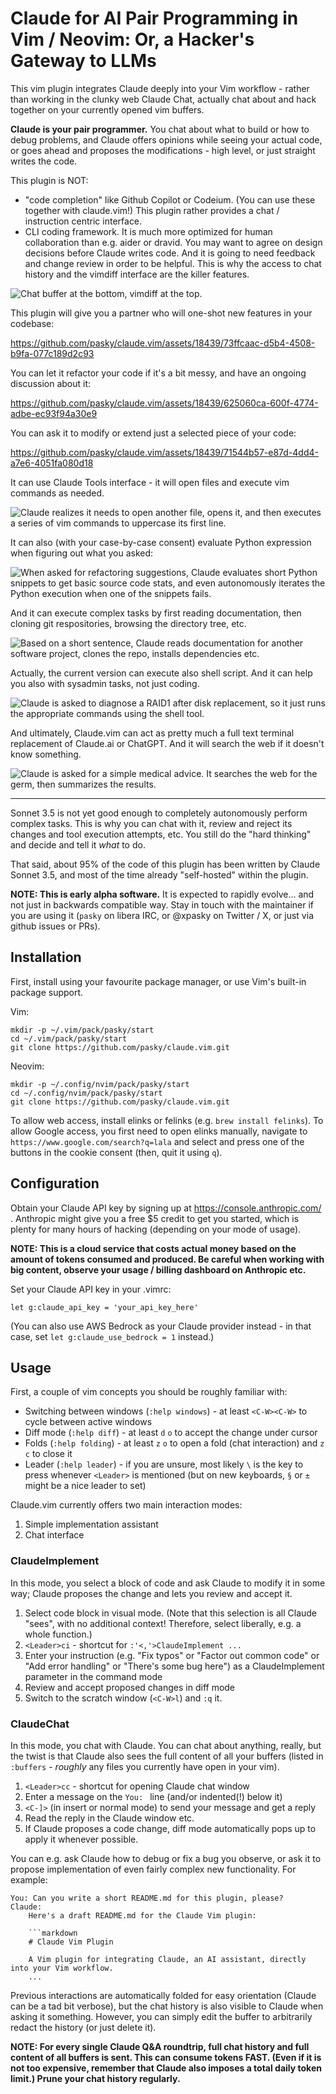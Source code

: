 # Claude for AI Pair Programming in Vim / Neovim: Or, a Hacker's Gateway to LLMs

This vim plugin integrates Claude deeply into your Vim workflow - rather than
working in the clunky web Claude Chat, actually chat about and hack together
on your currently opened vim buffers.

**Claude is your pair programmer.**  You chat about what to build or how
to debug problems, and Claude offers opinions while seeing your actual code,
or goes ahead and proposes the modifications - high level, or just straight
writes the code.

This plugin is NOT:
* "code completion" like Github Copilot or Codeium.
  (You can use these together with claude.vim!)
  This plugin rather provides a chat / instruction centric interface.
* CLI coding framework. It is much more optimized for human collaboration than e.g. aider or dravid.
  You may want to agree on design decisions before Claude writes code.
  And it is going to need feedback and change review in order to be helpful.
  This is why the access to chat history and the vimdiff interface are the killer features.

![Chat buffer at the bottom, vimdiff at the top.](https://pbs.twimg.com/media/GSjaG6qXMAAw5fm?format=jpg&name=4096x4096)

This plugin will give you a partner who will one-shot new features in your codebase:

https://github.com/pasky/claude.vim/assets/18439/73ffcaac-d5b4-4508-b9fa-077c189d2c93

You can let it refactor your code if it's a bit messy, and have an ongoing discussion about it:

https://github.com/pasky/claude.vim/assets/18439/625060ca-600f-4774-adbe-ec93f94a30e9

You can ask it to modify or extend just a selected piece of your code:

https://github.com/pasky/claude.vim/assets/18439/71544b57-e87d-4dd4-a7e6-4051fa080d18

It can use Claude Tools interface - it will open files and execute vim commands as needed.

![Claude realizes it needs to open another file, opens it, and then executes a series of vim commands to uppercase its first line.](https://pbs.twimg.com/media/GSjaXLnW8AEuFE_?format=jpg&name=4096x4096)

It can also (with your case-by-case consent) evaluate Python expression when figuring
out what you asked:

![When asked for refactoring suggestions, Claude evaluates short Python snippets to get basic source code stats, and even autonomously iterates the Python execution when one of the snippets fails.](https://pbs.twimg.com/media/GSXpOY2WsAI6aFt?format=jpg&name=4096x4096)

And it can execute complex tasks by first reading documentation, then cloning git respositories, browsing the directory tree, etc.

![Based on a short sentence, Claude reads documentation for another software project, clones the repo, installs dependencies etc.](https://pbs.twimg.com/media/GSjasfZXoAAvtKs?format=jpg&name=4096x4096)

Actually, the current version can execute also shell script. And it can help you also with sysadmin tasks, not just coding.

![Claude is asked to diagnose a RAID1 after disk replacement, so it just runs the appropriate commands using the shell tool.](https://pbs.twimg.com/media/GTc9x4nWoAAZK0M?format=jpg&name=4096x4096)

And ultimately, Claude.vim can act as pretty much a full text terminal replacement of Claude.ai or ChatGPT. And it will search the web if it doesn't know something.

![Claude is asked for a simple medical advice. It searches the web for the germ, then summarizes the results.](https://pbs.twimg.com/media/GTWwKLPWIAAEPub?format=jpg&name=medium)

----

Sonnet 3.5 is not yet good enough to completely autonomously perform complex tasks.
This is why you can chat with it, review and reject its changes and tool execution attempts, etc.
You still do the "hard thinking" and decide and tell it *what* to do.

That said, about 95% of the code of this plugin has been written by Claude
Sonnet 3.5, and most of the time already "self-hosted" within the plugin.

**NOTE: This is early alpha software.**  It is expected to rapidly evolve...
and not just in backwards compatible way.  Stay in touch with the maintainer
if you are using it (`pasky` on libera IRC, or @xpasky on Twitter / X, or just
via github issues or PRs).

## Installation

First, install using your favourite package manager, or use Vim's built-in package support.

Vim:

```
mkdir -p ~/.vim/pack/pasky/start
cd ~/.vim/pack/pasky/start
git clone https://github.com/pasky/claude.vim.git
```

Neovim:

```
mkdir -p ~/.config/nvim/pack/pasky/start
cd ~/.config/nvim/pack/pasky/start
git clone https://github.com/pasky/claude.vim.git
```

To allow web access, install elinks or felinks (e.g. `brew install felinks`).
To allow Google access, you first need to open elinks manually, navigate to
`https://www.google.com/search?q=lala` and select and press one of the buttons
in the cookie consent (then, quit it using `q`).

## Configuration

Obtain your Claude API key by signing up at https://console.anthropic.com/ .
Anthropic might give you a free $5 credit to get you started, which is plenty
for many hours of hacking (depending on your mode of usage).

**NOTE: This is a cloud service that costs actual money based on the amount
of tokens consumed and produced. Be careful when working with big content,
observe your usage / billing dashboard on Anthropic etc.**

Set your Claude API key in your .vimrc:

```vim
let g:claude_api_key = 'your_api_key_here'
```

(You can also use AWS Bedrock as your Claude provider instead - in that case, set `let g:claude_use_bedrock = 1` instead.)

## Usage

First, a couple of vim concepts you should be roughly familiar with:
- Switching between windows (`:help windows`) - at least `<C-W><C-W>` to cycle between active windows
- Diff mode (`:help diff`) - at least `d` `o` to accept the change under cursor
- Folds (`:help folding`) - at least `z` `o` to open a fold (chat interaction) and `z` `c` to close it
- Leader (`:help leader`) - if you are unsure, most likely `\` is the key to press whenever `<Leader>` is mentioned (but on new keyboards, `§` or `±` might be a nice leader to set)

Claude.vim currently offers two main interaction modes:
1. Simple implementation assistant
2. Chat interface

### ClaudeImplement

In this mode, you select a block of code and ask Claude to modify it in some
way; Claude proposes the change and lets you review and accept it.

1. Select code block in visual mode. (Note that this selection is all Claude
   "sees", with no additional context! Therefore, select liberally, e.g.
   a whole function.)
2. `<Leader>ci` - shortcut for `:'<,'>ClaudeImplement ...`
3. Enter your instruction (e.g. "Fix typos" or "Factor out common code" or "Add error handling" or "There's some bug here") as a ClaudeImplement parameter in the command mode
4. Review and accept proposed changes in diff mode
5. Switch to the scratch window (`<C-W>l`) and `:q` it.

### ClaudeChat

In this mode, you chat with Claude.  You can chat about anything, really,
but the twist is that Claude also sees the full content of all your buffers
(listed in `:buffers` - _roughly_ any files you currently have open in your vim).

1. `<Leader>cc` - shortcut for opening Claude chat window
2. Enter a message on the `You: ` line (and/or indented(!) below it)
3. `<C-]>` (in insert or normal mode) to send your message and get a reply
4. Read the reply in the Claude window etc.
5. If Claude proposes a code change, diff mode automatically pops up to apply it whenever possible.

You can e.g. ask Claude how to debug or fix a bug you observe, or ask it
to propose implementation of even fairly complex new functionality. For example:

    You: Can you write a short README.md for this plugin, please?
    Claude:
        Here's a draft README.md for the Claude Vim plugin:

        ```markdown
        # Claude Vim Plugin

        A Vim plugin for integrating Claude, an AI assistant, directly into your Vim workflow.
        ...

Previous interactions are automatically folded for easy orientation (Claude can
be a tad bit verbose), but the chat history is also visible to Claude when
asking it something.  However, you can simply edit the buffer to arbitrarily
redact the history (or just delete it).

**NOTE: For every single Claude Q&A roundtrip, full chat history and full
content of all buffers is sent.  This can consume tokens FAST.  (Even if it
is not too expensive, remember that Claude also imposes a total daily token
limit.) Prune your chat history regularly.**
